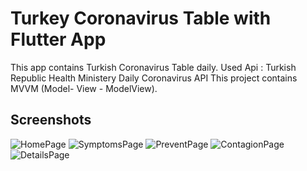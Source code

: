 # Turkey Coronavirus Table with Flutter App

This app contains Turkish Coronavirus Table daily. 
Used Api : Turkish Republic Health Ministery Daily Coronavirus API
This project contains MVVM (Model- View - ModelView).

## Screenshots
![HomePage](https://i.ibb.co/Vx2w8Zy/homepage.png "Home Screen")
![SymptomsPage](https://i.ibb.co/k4Nnq1J/symptompspage.png "Symptomps Page")
![PreventPage](https://i.ibb.co/JBZStNj/preventpage.png "Optional title")
![ContagionPage](https://i.ibb.co/gDJQZ1Q/contagionpage.png "Optional title")
![DetailsPage](https://i.ibb.co/QNnV1zj/detailspage.png "Optional title")
